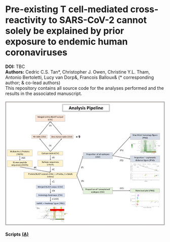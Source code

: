 # Pre-existing T cell-mediated cross-reactivity to SARS-CoV-2 cannot solely be explained by prior exposure to endemic human coronaviruses
**DOI:** TBC \
**Authors:** Cedric C.S. Tan*, Christopher J. Owen, Christine Y.L. Tham, Antonio Bertoletti, Lucy van Dorp&, Francois Balloux& (* corresponding author; & co-lead authors) \
This repository contains all source code for the analyses performed and the results in the associated manuscript. \
\
![alt text](results/analysis_pipeline_resize.jpg "Analysis Pipeline") \
\
**Scripts**
[**(A)**](utils/parse_csv_epitopes_to_fasta.R)



